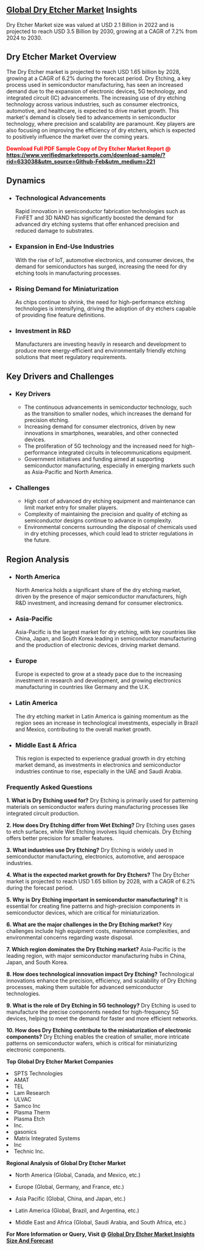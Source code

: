 <h2><a href="https://www.verifiedmarketreports.com/download-sample/?rid=633038&amp;utm_source=Github&amp;utm_medium=221" target="_blank">Global Dry Etcher Market</a> Insights</h2><p>Dry Etcher Market size was valued at USD 2.1 Billion in 2022 and is projected to reach USD 3.5 Billion by 2030, growing at a CAGR of 7.2% from 2024 to 2030.</p><p> <h2>Dry Etcher Market Overview</h2> <p>The Dry Etcher market is projected to reach USD 1.65 billion by 2028, growing at a CAGR of 6.2% during the forecast period. Dry Etching, a key process used in semiconductor manufacturing, has seen an increased demand due to the expansion of electronic devices, 5G technology, and integrated circuit (IC) advancements. The increasing use of dry etching technology across various industries, such as consumer electronics, automotive, and healthcare, is expected to drive market growth. This market's demand is closely tied to advancements in semiconductor technology, where precision and scalability are paramount. Key players are also focusing on improving the efficiency of dry etchers, which is expected to positively influence the market over the coming years.</p> <p><strong><p><span class=""><span style="color: #ff0000;"><strong>Download Full PDF Sample Copy of Dry Etcher Market Report</strong> @ </span><a href="https://www.verifiedmarketreports.com/download-sample/?rid=633038&amp;utm_source=Github-Feb&amp;utm_medium=221" target="_blank">https://www.verifiedmarketreports.com/download-sample/?rid=633038&amp;utm_source=Github-Feb&amp;utm_medium=221</a></span></p></strong></p> <h2>Dynamics</h2> <ul> <li><h3>Technological Advancements</h3> Rapid innovation in semiconductor fabrication technologies such as FinFET and 3D NAND has significantly boosted the demand for advanced dry etching systems that offer enhanced precision and reduced damage to substrates.</li> <li><h3>Expansion in End-Use Industries</h3> With the rise of IoT, automotive electronics, and consumer devices, the demand for semiconductors has surged, increasing the need for dry etching tools in manufacturing processes.</li> <li><h3>Rising Demand for Miniaturization</h3> As chips continue to shrink, the need for high-performance etching technologies is intensifying, driving the adoption of dry etchers capable of providing fine feature definitions.</li> <li><h3>Investment in R&D</h3> Manufacturers are investing heavily in research and development to produce more energy-efficient and environmentally friendly etching solutions that meet regulatory requirements.</li> </ul> <h2>Key Drivers and Challenges</h2> <ul> <li><h3>Key Drivers</h3> <ul> <li>The continuous advancements in semiconductor technology, such as the transition to smaller nodes, which increases the demand for precision etching.</li> <li>Increasing demand for consumer electronics, driven by new innovations in smartphones, wearables, and other connected devices.</li> <li>The proliferation of 5G technology and the increased need for high-performance integrated circuits in telecommunications equipment.</li> <li>Government initiatives and funding aimed at supporting semiconductor manufacturing, especially in emerging markets such as Asia-Pacific and North America.</li> </ul> </li> <li><h3>Challenges</h3> <ul> <li>High cost of advanced dry etching equipment and maintenance can limit market entry for smaller players.</li> <li>Complexity of maintaining the precision and quality of etching as semiconductor designs continue to advance in complexity.</li> <li>Environmental concerns surrounding the disposal of chemicals used in dry etching processes, which could lead to stricter regulations in the future.</li> </ul> </li> </ul> <h2>Region Analysis</h2> <ul> <li><h3>North America</h3> North America holds a significant share of the dry etching market, driven by the presence of major semiconductor manufacturers, high R&D investment, and increasing demand for consumer electronics.</li> <li><h3>Asia-Pacific</h3> Asia-Pacific is the largest market for dry etching, with key countries like China, Japan, and South Korea leading in semiconductor manufacturing and the production of electronic devices, driving market demand.</li> <li><h3>Europe</h3> Europe is expected to grow at a steady pace due to the increasing investment in research and development, and growing electronics manufacturing in countries like Germany and the U.K.</li> <li><h3>Latin America</h3> The dry etching market in Latin America is gaining momentum as the region sees an increase in technological investments, especially in Brazil and Mexico, contributing to the overall market growth.</li> <li><h3>Middle East & Africa</h3> This region is expected to experience gradual growth in dry etching market demand, as investments in electronics and semiconductor industries continue to rise, especially in the UAE and Saudi Arabia.</li> </ul> <h3>Frequently Asked Questions</h3> <p><strong>1. What is Dry Etching used for?</strong> Dry Etching is primarily used for patterning materials on semiconductor wafers during manufacturing processes like integrated circuit production.</p> <p><strong>2. How does Dry Etching differ from Wet Etching?</strong> Dry Etching uses gases to etch surfaces, while Wet Etching involves liquid chemicals. Dry Etching offers better precision for smaller features.</p> <p><strong>3. What industries use Dry Etching?</strong> Dry Etching is widely used in semiconductor manufacturing, electronics, automotive, and aerospace industries.</p> <p><strong>4. What is the expected market growth for Dry Etchers?</strong> The Dry Etcher market is projected to reach USD 1.65 billion by 2028, with a CAGR of 6.2% during the forecast period.</p> <p><strong>5. Why is Dry Etching important in semiconductor manufacturing?</strong> It is essential for creating fine patterns and high-precision components in semiconductor devices, which are critical for miniaturization.</p> <p><strong>6. What are the major challenges in the Dry Etching market?</strong> Key challenges include high equipment costs, maintenance complexities, and environmental concerns regarding waste disposal.</p> <p><strong>7. Which region dominates the Dry Etching market?</strong> Asia-Pacific is the leading region, with major semiconductor manufacturing hubs in China, Japan, and South Korea.</p> <p><strong>8. How does technological innovation impact Dry Etching?</strong> Technological innovations enhance the precision, efficiency, and scalability of Dry Etching processes, making them suitable for advanced semiconductor technologies.</p> <p><strong>9. What is the role of Dry Etching in 5G technology?</strong> Dry Etching is used to manufacture the precise components needed for high-frequency 5G devices, helping to meet the demand for faster and more efficient networks.</p> <p><strong>10. How does Dry Etching contribute to the miniaturization of electronic components?</strong> Dry Etching enables the creation of smaller, more intricate patterns on semiconductor wafers, which is critical for miniaturizing electronic components.</p> </p><p><strong>Top Global Dry Etcher Market Companies</strong></p><div data-test-id=""><p><li>SPTS Technologies</li><li> AMAT</li><li> TEL</li><li> Lam Research</li><li> ULVAC</li><li> Samco Inc</li><li> Plasma Therm</li><li> Plasma Etch</li><li> Inc.</li><li> gasonics</li><li> Matrix Integrated Systems</li><li> Inc</li><li> Technic Inc.</li></p><div><strong>Regional Analysis of&nbsp;Global Dry Etcher Market</strong></div><ul><li dir="ltr"><p dir="ltr">North America&nbsp;(Global, Canada, and Mexico, etc.)</p></li><li dir="ltr"><p dir="ltr">Europe (Global, Germany, and France, etc.)</p></li><li dir="ltr"><p dir="ltr">Asia Pacific&nbsp;(Global, China, and Japan, etc.)</p></li><li dir="ltr"><p dir="ltr">Latin America&nbsp;(Global, Brazil, and Argentina, etc.)</p></li><li dir="ltr">Middle East and Africa&nbsp;(Global, Saudi Arabia, and South Africa, etc.)</li></ul><p><strong>For More Information or Query, Visit @&nbsp;</strong><strong><a href="https://www.verifiedmarketreports.com/product/dry-etcher-market/?utm_source=Github&amp;utm_medium=221" target="_blank">Global Dry Etcher Market Insights Size And Forecast</a></strong></p></div>
